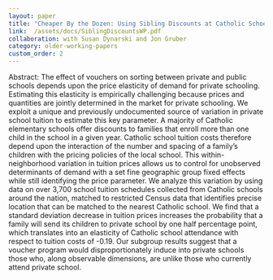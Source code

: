 ```yaml
---
layout: paper
title: "Cheaper By the Dozen: Using Sibling Discounts at Catholic Schools to Estimate the Price Elasticity of Private School Attendance"
link:  /assets/docs/SiblingDiscountsWP.pdf
collaboration: with Susan Dynarski and Jon Gruber
category: older-working-papers
custom_order: 2
---
```

<div>
  <p><span class="font-medium">Abstract: </span>
    The effect of vouchers on sorting between private and public schools depends upon the price elasticity of demand for private schooling. Estimating this elasticity is empirically challenging because prices and quantities are jointly determined in the market for private schooling. We exploit a unique and previously undocumented source of variation in private school tuition to estimate this key parameter. A majority of Catholic elementary schools offer discounts to families that enroll more than one child in the school in a given year. Catholic school tuition costs therefore depend upon the interaction of the number and spacing of a family’s children with the pricing policies of the local school. This within-neighborhood variation in tuition prices allows us to control for unobserved determinants of demand with a set fine geographic group fixed effects while still identifying the price parameter. We analyze this variation by using data on over 3,700 school tuition schedules collected from Catholic schools around the nation, matched to restricted Census data that identifies precise location that can be matched to the nearest Catholic school. We find that a standard deviation decrease in tuition prices increases the probability that a family will send its children to private school by one half percentage point, which translates into an elasticity of Catholic school attendance with respect to tuition costs of -0.19. Our subgroup results suggest that a voucher program would disproportionately induce into private schools those who, along observable dimensions, are unlike those who currently attend private school.
  </p>
</div>
